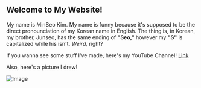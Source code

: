 ## Welcome to My Website!

My name is MinSeo Kim. My name is funny because it's supposed to be the direct pronounciation of my Korean name in English. The thing is, in Korean, my brother, Junseo, has the same ending of **"Seo,"** however my **"S"** is capitalized while his isn't. _Weird,_ right?

If you wanna see some stuff I've made, here's my YouTube Channel! [Link](https://www.youtube.com/feed/my_videos)


Also, here's a picture I drew!

![Image](https://cdn.discordapp.com/attachments/752755795803766785/761480450203189268/unknown.png)
